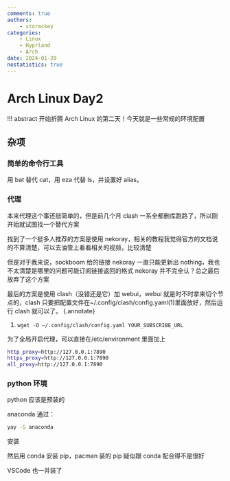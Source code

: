 ```yaml
---
comments: true
authors:
    - stormckey
categories:
    - Linux
    - Hyprland
    - Arch
date: 2024-01-20
nostatistics: true
---
```


# Arch Linux Day2

!!! abstract
    开始折腾 Arch Linux 的第二天！今天就是一些常规的环境配置

<!-- more -->

## 杂项

### 简单的命令行工具

用 bat 替代 cat，用 eza 代替 ls，并设置好 alias。

### 代理

本来代理这个事还挺简单的，但是前几个月 clash 一系全都删库跑路了，所以刚开始就试图找一个替代方案

找到了一个挺多人推荐的方案是使用 nekoray，相关的教程我觉得官方的文档说的不算清楚，可以去油管上看看相关的视频，比较清楚

但是对于我来说，sockboom 给的链接 nekoray 一直只能更新出 nothing，我也不太清楚是哪里的问题可能订阅链接返回的格式 nekoray 并不完全认？总之最后放弃了这个方案

最后的方案是使用 clash（没错还是它）加 webui，webui 就是时不时拿来切个节点的，clash 只要把配置文件在~/.config/clash/config.yaml(1)里面放好，然后运行 clash 就可以了。
{.annotate}

1.  `wget -O ~/.config/clash/config.yaml YOUR_SUBSCRIBE_URL`

为了全局开启代理，可以直接在/etc/environment 里面加上

```bash
http_proxy=http://127.0.0.1:7890
https_proxy=http://127.0.0.1:7890
all_proxy=http://127.0.0.1:7890
```

### python 环境

python 应该是预装的

anaconda 通过：

```bash
yay -S anaconda
```

安装

然后用 conda 安装 pip，pacman 装的 pip 疑似跟 conda 配合得不是很好

VSCode 也一并装了



